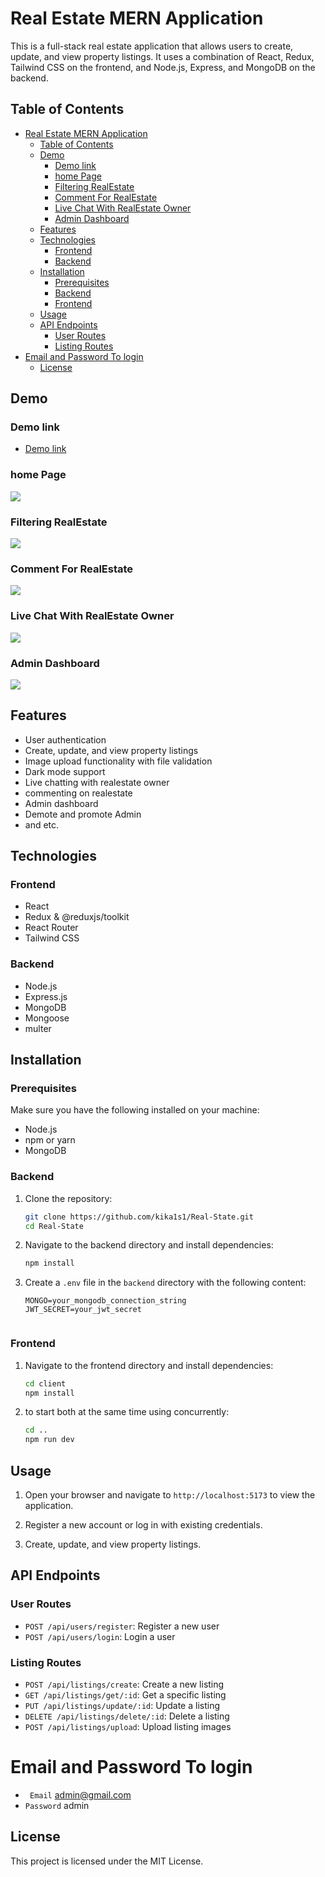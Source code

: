 # Real Estate  MERN Application

This is a full-stack real estate  application that allows users to create, update, and view property listings. It uses a combination of React, Redux, Tailwind CSS on the frontend, and Node.js, Express, and MongoDB on the backend.

## Table of Contents

- [Real Estate  MERN Application](#tamirat-real-estate--mern-application)
  - [Table of Contents](#table-of-contents)
  - [Demo](#demo)
    - [Demo link](#demo-link)
    - [home Page](#home-page)
    - [Filtering RealEstate](#filtering-realestate)
    - [Comment For RealEstate](#comment-for-realestate)
    - [Live Chat With RealEstate Owner](#live-chat-with-realestate-owner)
    - [Admin Dashboard](#admin-dashboard)
  - [Features](#features)
  - [Technologies](#technologies)
    - [Frontend](#frontend)
    - [Backend](#backend)
  - [Installation](#installation)
    - [Prerequisites](#prerequisites)
    - [Backend](#backend-1)
    - [Frontend](#frontend-1)
  - [Usage](#usage)
  - [API Endpoints](#api-endpoints)
    - [User Routes](#user-routes)
    - [Listing Routes](#listing-routes)
- [Email and Password To login](#email-and-password-to-login)
  - [License](#license)

## Demo
### Demo link
  - [Demo link](https://youtu.be/FxPN9vLa3EI)
### home Page
<img src="uploads/screenshot_demo/home.png" />

### Filtering RealEstate
<img src="uploads/screenshot_demo/filtering.png" />

### Comment For RealEstate
<img src="uploads/screenshot_demo/comment_for_real_state.png" />


### Live Chat With RealEstate Owner
<img src="uploads/screenshot_demo/live_chat.png" />

### Admin Dashboard
<img src="uploads/screenshot_demo/admin dashboard.png" />

## Features

- User authentication
- Create, update, and view property listings
- Image upload functionality with file validation
- Dark mode support
- Live chatting with realestate owner
- commenting on realestate
- Admin dashboard
- Demote and promote Admin 
- and etc.

## Technologies

### Frontend

- React
- Redux & @reduxjs/toolkit
- React Router
- Tailwind CSS

### Backend

- Node.js
- Express.js
- MongoDB
- Mongoose
- multer

## Installation

### Prerequisites

Make sure you have the following installed on your machine:

- Node.js
- npm or yarn
- MongoDB

### Backend

1. Clone the repository:
    ```bash
    git clone https://github.com/kika1s1/Real-State.git
    cd Real-State
    ```

2. Navigate to the backend directory and install dependencies:
    ```bash
    npm install
    ```

3. Create a `.env` file in the `backend` directory with the following content:
    ```env
    MONGO=your_mongodb_connection_string
    JWT_SECRET=your_jwt_secret
    ```


    ```

### Frontend

1. Navigate to the frontend directory and install dependencies:
    ```bash
    cd client
    npm install
    ```

2. to  start both at the same time using concurrently:
    ```bash
    cd ..
    npm run dev
    ```

## Usage

1. Open your browser and navigate to `http://localhost:5173` to view the application.

2. Register a new account or log in with existing credentials.

3. Create, update, and view property listings.

## API Endpoints

### User Routes

- `POST /api/users/register`: Register a new user
- `POST /api/users/login`: Login a user

### Listing Routes

- `POST /api/listings/create`: Create a new listing
- `GET /api/listings/get/:id`: Get a specific listing
- `PUT /api/listings/update/:id`: Update a listing
- `DELETE /api/listings/delete/:id`: Delete a listing
- `POST /api/listings/upload`: Upload listing images

# Email and Password To login
- ``` Email``` admin@gmail.com
- ```Password``` admin



## License

This project is licensed under the MIT License.
